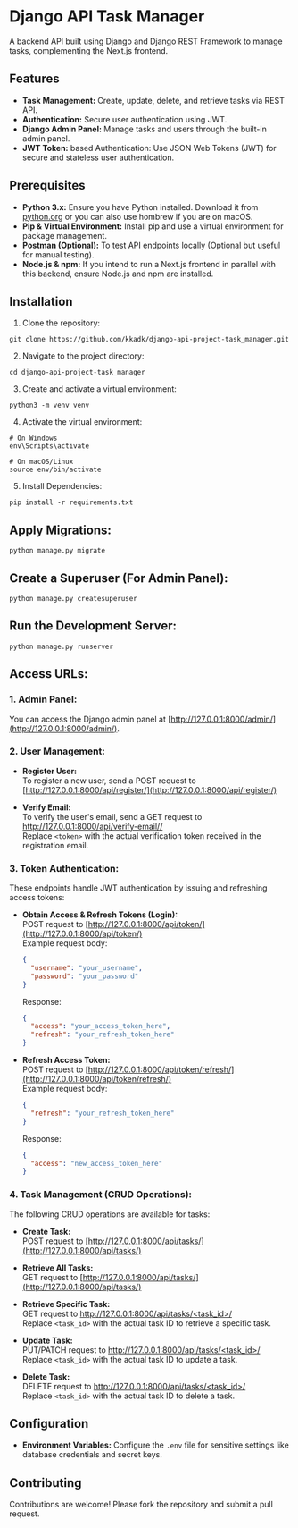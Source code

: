 # Django API Task Manager

A backend API built using Django and Django REST Framework to manage tasks, complementing the Next.js frontend.

## Features

- **Task Management:** Create, update, delete, and retrieve tasks via REST API.
- **Authentication:** Secure user authentication using JWT.
- **Django Admin Panel:** Manage tasks and users through the built-in admin panel.
- **JWT Token:** based Authentication: Use JSON Web Tokens (JWT) for secure and stateless user authentication.


## Prerequisites

- **Python 3.x:** Ensure you have Python installed. Download it from [python.org](https://www.python.org/) or you can also use hombrew if you are on macOS.
- **Pip & Virtual Environment:** Install pip and use a virtual environment for package management.
- **Postman (Optional):** To test API endpoints locally (Optional but useful for manual testing).
- **Node.js & npm:** If you intend to run a Next.js frontend in parallel with this backend, ensure Node.js and npm are installed.


## Installation

1. Clone the repository:
```
git clone https://github.com/kkadk/django-api-project-task_manager.git
```
2. Navigate to the project directory:
```
cd django-api-project-task_manager
```
3. Create and activate a virtual environment:
```
python3 -m venv venv
```
4. Activate the virtual environment:
```
# On Windows
env\Scripts\activate
```
```
# On macOS/Linux
source env/bin/activate
```

5. Install Dependencies:
```
pip install -r requirements.txt
```
##  Apply Migrations:
```
python manage.py migrate
```
##  Create a Superuser (For Admin Panel):
```
python manage.py createsuperuser
```
## Run the Development Server:
```
python manage.py runserver
```
## Access URLs:

### 1. **Admin Panel:**  
   You can access the Django admin panel at [http://127.0.0.1:8000/admin/](http://127.0.0.1:8000/admin/).


### 2. **User Management:**
   - **Register User:**  
     To register a new user, send a POST request to [http://127.0.0.1:8000/api/register/](http://127.0.0.1:8000/api/register/)
   
   - **Verify Email:**  
     To verify the user's email, send a GET request to [http://127.0.0.1:8000/api/verify-email/<token>/](http://127.0.0.1:8000/api/verify-email/<token>/)  
     Replace `<token>` with the actual verification token received in the registration email.

### 3. **Token Authentication:**
   These endpoints handle JWT authentication by issuing and refreshing access tokens:
   - **Obtain Access & Refresh Tokens (Login):**  
     POST request to [http://127.0.0.1:8000/api/token/](http://127.0.0.1:8000/api/token/)  
     Example request body:
     ```json
     {
       "username": "your_username",
       "password": "your_password"
     }
     ```

     Response:
     ```json
     {
       "access": "your_access_token_here",
       "refresh": "your_refresh_token_here"
     }
     ```

   - **Refresh Access Token:**  
     POST request to [http://127.0.0.1:8000/api/token/refresh/](http://127.0.0.1:8000/api/token/refresh/)  
     Example request body:
     ```json
     {
       "refresh": "your_refresh_token_here"
     }
     ```

     Response:
     ```json
     {
       "access": "new_access_token_here"
     }
     
### 4. **Task Management (CRUD Operations):**
   The following CRUD operations are available for tasks:
   - **Create Task:**  
     POST request to [http://127.0.0.1:8000/api/tasks/](http://127.0.0.1:8000/api/tasks/)
   
   - **Retrieve All Tasks:**  
     GET request to [http://127.0.0.1:8000/api/tasks/](http://127.0.0.1:8000/api/tasks/)
   
   - **Retrieve Specific Task:**  
     GET request to [http://127.0.0.1:8000/api/tasks/<task_id>/](http://127.0.0.1:8000/api/tasks/<task_id>/)  
     Replace `<task_id>` with the actual task ID to retrieve a specific task.
   
   - **Update Task:**  
     PUT/PATCH request to [http://127.0.0.1:8000/api/tasks/<task_id>/](http://127.0.0.1:8000/api/tasks/<task_id>/)  
     Replace `<task_id>` with the actual task ID to update a task.
   
   - **Delete Task:**  
     DELETE request to [http://127.0.0.1:8000/api/tasks/<task_id>/](http://127.0.0.1:8000/api/tasks/<task_id>/)  
     Replace `<task_id>` with the actual task ID to delete a task.

## Configuration

- **Environment Variables:** Configure the `.env` file for sensitive settings like database credentials and secret keys.

## Contributing

Contributions are welcome! Please fork the repository and submit a pull request.


